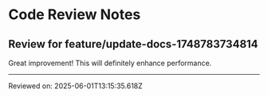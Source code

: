 # Code Review Notes

## Review for feature/update-docs-1748783734814

Great improvement! This will definitely enhance performance.

---
Reviewed on: 2025-06-01T13:15:35.618Z